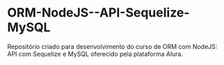 # ORM-NodeJS--API-Sequelize-MySQL

Repositório criado para desenvolvimento do curso de ORM com NodeJS: API com Sequelize e MySQL oferecido pela plataforma Alura.

